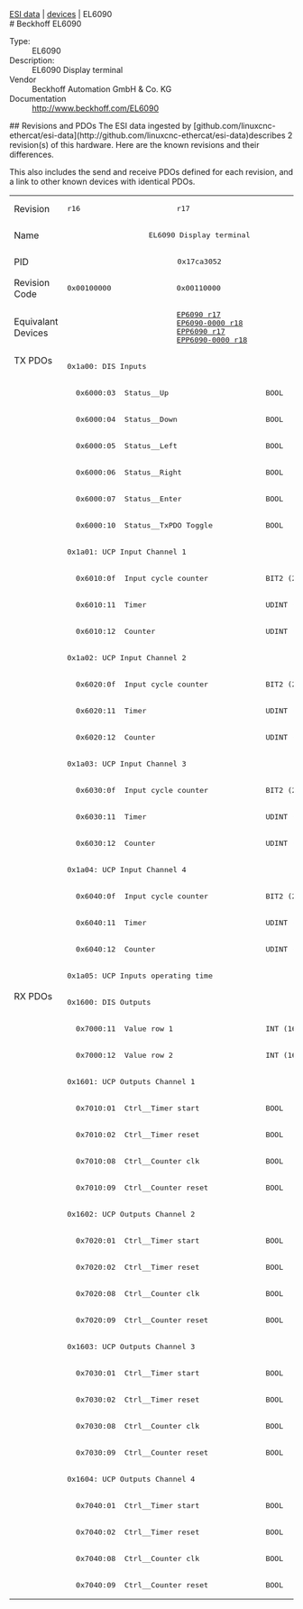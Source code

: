 <div class="nav"><a href="/esi-data">ESI data</a> | <a href="/esi-data/devices">devices</a> | EL6090</div>
#  Beckhoff EL6090

<dl>
  <dt>Type:</dt><dd>EL6090</dd>
  <dt>Description:</dt><dd>EL6090 Display terminal</dd>
  <dt>Vendor</dt><dd>Beckhoff Automation GmbH & Co. KG</dd>
  <dt>Documentation</dt><dd><a href="http://www.beckhoff.com/EL6090">http://www.beckhoff.com/EL6090</a></dd>
</dl>
## Revisions and PDOs
The ESI data ingested by [github.com/linuxcnc-ethercat/esi-data](http://github.com/linuxcnc-ethercat/esi-data)describes 2 revision(s) of this hardware.  Here are the known revisions and their differences.

This also includes the send and receive PDOs defined for each revision, and a link to other known devices with identical PDOs.

<table>
<tr >
<td class="first">Revision</td>
<td ><pre>r16</pre></td>
<td ><pre>r17</pre></td>
</tr>
<tr >
<td class="first">Name</td>
<td  colspan=2 align="center"><pre>EL6090 Display terminal</pre></td>
</tr>
<tr >
<td class="first">PID</td>
<td  colspan=2 align="center"><pre>0x17ca3052</pre></td>
</tr>
<tr >
<td class="first">Revision Code</td>
<td ><pre>0x00100000</pre></td>
<td ><pre>0x00110000</pre></td>
</tr>
<tr >
<td class="first">Equivalant Devices</td>
<td ></td>
<td ><pre><a href="EP6090">EP6090 r17</a><br/><a href="EP6090-0000">EP6090-0000 r18</a><br/><a href="EPP6090">EPP6090 r17</a><br/><a href="EPP6090-0000">EPP6090-0000 r18</a></pre></td>
</tr>
<tr class="txpdo pdosection">
<td class="first" rowspan=24 valign=top>TX PDOs</td>
<td colspan=2 align="left"><pre>0x1a00: DIS Inputs</pre></td>
<td></td>
</tr>
<tr class="txpdo">
<td  colspan=2 align="left"><pre>  0x6000:03  Status__Up                      BOOL</pre></td>
</tr>
<tr class="txpdo">
<td  colspan=2 align="left"><pre>  0x6000:04  Status__Down                    BOOL</pre></td>
</tr>
<tr class="txpdo">
<td  colspan=2 align="left"><pre>  0x6000:05  Status__Left                    BOOL</pre></td>
</tr>
<tr class="txpdo">
<td  colspan=2 align="left"><pre>  0x6000:06  Status__Right                   BOOL</pre></td>
</tr>
<tr class="txpdo">
<td  colspan=2 align="left"><pre>  0x6000:07  Status__Enter                   BOOL</pre></td>
</tr>
<tr class="txpdo">
<td  colspan=2 align="left"><pre>  0x6000:10  Status__TxPDO Toggle            BOOL</pre></td>
</tr>
<tr class="txpdo pdosection">
<td  colspan=2 align="left"><pre>0x1a01: UCP Input Channel 1</pre></td>
</tr>
<tr class="txpdo">
<td  colspan=2 align="left"><pre>  0x6010:0f  Input cycle counter             BIT2 (2 bits)</pre></td>
</tr>
<tr class="txpdo">
<td  colspan=2 align="left"><pre>  0x6010:11  Timer                           UDINT (32 bits)</pre></td>
</tr>
<tr class="txpdo">
<td  colspan=2 align="left"><pre>  0x6010:12  Counter                         UDINT (32 bits)</pre></td>
</tr>
<tr class="txpdo pdosection">
<td  colspan=2 align="left"><pre>0x1a02: UCP Input Channel 2</pre></td>
</tr>
<tr class="txpdo">
<td  colspan=2 align="left"><pre>  0x6020:0f  Input cycle counter             BIT2 (2 bits)</pre></td>
</tr>
<tr class="txpdo">
<td  colspan=2 align="left"><pre>  0x6020:11  Timer                           UDINT (32 bits)</pre></td>
</tr>
<tr class="txpdo">
<td  colspan=2 align="left"><pre>  0x6020:12  Counter                         UDINT (32 bits)</pre></td>
</tr>
<tr class="txpdo pdosection">
<td  colspan=2 align="left"><pre>0x1a03: UCP Input Channel 3</pre></td>
</tr>
<tr class="txpdo">
<td  colspan=2 align="left"><pre>  0x6030:0f  Input cycle counter             BIT2 (2 bits)</pre></td>
</tr>
<tr class="txpdo">
<td  colspan=2 align="left"><pre>  0x6030:11  Timer                           UDINT (32 bits)</pre></td>
</tr>
<tr class="txpdo">
<td  colspan=2 align="left"><pre>  0x6030:12  Counter                         UDINT (32 bits)</pre></td>
</tr>
<tr class="txpdo pdosection">
<td  colspan=2 align="left"><pre>0x1a04: UCP Input Channel 4</pre></td>
</tr>
<tr class="txpdo">
<td  colspan=2 align="left"><pre>  0x6040:0f  Input cycle counter             BIT2 (2 bits)</pre></td>
</tr>
<tr class="txpdo">
<td  colspan=2 align="left"><pre>  0x6040:11  Timer                           UDINT (32 bits)</pre></td>
</tr>
<tr class="txpdo">
<td  colspan=2 align="left"><pre>  0x6040:12  Counter                         UDINT (32 bits)</pre></td>
</tr>
<tr class="txpdo pdosection">
<td  colspan=2 align="left"><pre>0x1a05: UCP Inputs operating time</pre></td>
</tr>
<tr class="rxpdo pdosection">
<td class="first" rowspan=23 valign=top>RX PDOs</td>
<td colspan=2 align="left"><pre>0x1600: DIS Outputs</pre></td>
<td></td>
</tr>
<tr class="rxpdo">
<td  colspan=2 align="left"><pre>  0x7000:11  Value row 1                     INT (16 bits)</pre></td>
</tr>
<tr class="rxpdo">
<td  colspan=2 align="left"><pre>  0x7000:12  Value row 2                     INT (16 bits)</pre></td>
</tr>
<tr class="rxpdo pdosection">
<td  colspan=2 align="left"><pre>0x1601: UCP Outputs Channel 1</pre></td>
</tr>
<tr class="rxpdo">
<td  colspan=2 align="left"><pre>  0x7010:01  Ctrl__Timer start               BOOL</pre></td>
</tr>
<tr class="rxpdo">
<td  colspan=2 align="left"><pre>  0x7010:02  Ctrl__Timer reset               BOOL</pre></td>
</tr>
<tr class="rxpdo">
<td  colspan=2 align="left"><pre>  0x7010:08  Ctrl__Counter clk               BOOL</pre></td>
</tr>
<tr class="rxpdo">
<td  colspan=2 align="left"><pre>  0x7010:09  Ctrl__Counter reset             BOOL</pre></td>
</tr>
<tr class="rxpdo pdosection">
<td  colspan=2 align="left"><pre>0x1602: UCP Outputs Channel 2</pre></td>
</tr>
<tr class="rxpdo">
<td  colspan=2 align="left"><pre>  0x7020:01  Ctrl__Timer start               BOOL</pre></td>
</tr>
<tr class="rxpdo">
<td  colspan=2 align="left"><pre>  0x7020:02  Ctrl__Timer reset               BOOL</pre></td>
</tr>
<tr class="rxpdo">
<td  colspan=2 align="left"><pre>  0x7020:08  Ctrl__Counter clk               BOOL</pre></td>
</tr>
<tr class="rxpdo">
<td  colspan=2 align="left"><pre>  0x7020:09  Ctrl__Counter reset             BOOL</pre></td>
</tr>
<tr class="rxpdo pdosection">
<td  colspan=2 align="left"><pre>0x1603: UCP Outputs Channel 3</pre></td>
</tr>
<tr class="rxpdo">
<td  colspan=2 align="left"><pre>  0x7030:01  Ctrl__Timer start               BOOL</pre></td>
</tr>
<tr class="rxpdo">
<td  colspan=2 align="left"><pre>  0x7030:02  Ctrl__Timer reset               BOOL</pre></td>
</tr>
<tr class="rxpdo">
<td  colspan=2 align="left"><pre>  0x7030:08  Ctrl__Counter clk               BOOL</pre></td>
</tr>
<tr class="rxpdo">
<td  colspan=2 align="left"><pre>  0x7030:09  Ctrl__Counter reset             BOOL</pre></td>
</tr>
<tr class="rxpdo pdosection">
<td  colspan=2 align="left"><pre>0x1604: UCP Outputs Channel 4</pre></td>
</tr>
<tr class="rxpdo">
<td  colspan=2 align="left"><pre>  0x7040:01  Ctrl__Timer start               BOOL</pre></td>
</tr>
<tr class="rxpdo">
<td  colspan=2 align="left"><pre>  0x7040:02  Ctrl__Timer reset               BOOL</pre></td>
</tr>
<tr class="rxpdo">
<td  colspan=2 align="left"><pre>  0x7040:08  Ctrl__Counter clk               BOOL</pre></td>
</tr>
<tr class="rxpdo">
<td  colspan=2 align="left"><pre>  0x7040:09  Ctrl__Counter reset             BOOL</pre></td>
</tr>
</table>
